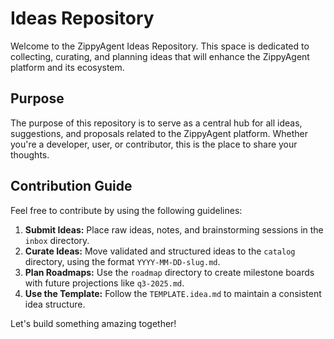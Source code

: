 # Ideas Repository

Welcome to the ZippyAgent Ideas Repository. This space is dedicated to collecting, curating, and planning ideas that will enhance the ZippyAgent platform and its ecosystem.

## Purpose

The purpose of this repository is to serve as a central hub for all ideas, suggestions, and proposals related to the ZippyAgent platform. Whether you're a developer, user, or contributor, this is the place to share your thoughts.

## Contribution Guide

Feel free to contribute by using the following guidelines:

1. **Submit Ideas:** Place raw ideas, notes, and brainstorming sessions in the `inbox` directory.
2. **Curate Ideas:** Move validated and structured ideas to the `catalog` directory, using the format `YYYY-MM-DD-slug.md`.
3. **Plan Roadmaps:** Use the `roadmap` directory to create milestone boards with future projections like `q3-2025.md`.
4. **Use the Template:** Follow the `TEMPLATE.idea.md` to maintain a consistent idea structure.

Let's build something amazing together!
